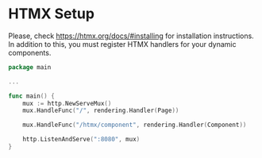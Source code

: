 # HTMX Setup

Please, check https://htmx.org/docs/#installing for installation instructions. In addition to this, you must register HTMX handlers for your dynamic components.

```go
package main

...

func main() {
	mux := http.NewServeMux()
	mux.HandleFunc("/", rendering.Handler(Page))

	mux.HandleFunc("/htmx/component", rendering.Handler(Component))

	http.ListenAndServe(":8080", mux)
}
```

